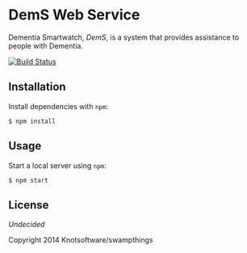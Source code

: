 # DemS Web Service

Dementia Smartwatch, *DemS*, is a system that provides assistance to people with Dementia.

[![Build Status](https://travis-ci.org/knotsoftware/dems-service.svg?branch=master)](https://travis-ci.org/knotsoftware/dems-service)

## Installation
Install dependencies with `npm`:

```shell
$ npm install
```

## Usage
Start a local server using `npm`:

```shell
$ npm start
```

## License

*Undecided*

Copyright 2014 Knotsoftware/swampthings
